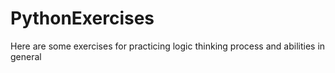 # PythonExercises
Here are some exercises for practicing logic thinking process and abilities in general
